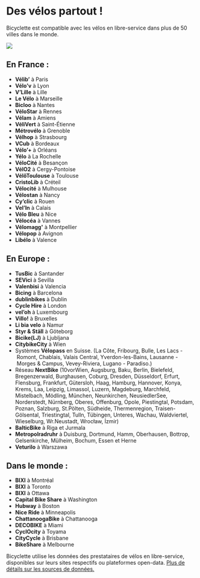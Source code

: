 # Des vélos partout&nbsp;!

Bicyclette est compatible avec les vélos en libre-service dans plus de 50 villes dans le monde.

![](images/screenshots/Europe@2x.png)

## En France :

* **Vélib’** à Paris
* **Vélo’v** à Lyon
* **V’Lille** à Lille
* **Le Vélo** à Marseille
* **Bicloo** à Nantes
* **VéloStar** à Rennes
* **Vélam** à Amiens
* **VéliVert** à Saint-Étienne
* **Métrovélo** à Grenoble
* **Vélhop** à Strasbourg
* **VCub** à Bordeaux
* **Vélo’+** à Orléans
* **Yélo** à La Rochelle
* **VéloCité** à Besançon
* **VélO2** à Cergy-Pontoise
* **VélôToulouse** à Toulouse
* **CristoLib** à Créteil
* **Vélocité** à Mulhouse
* **Vélostan** à Nancy
* **Cy’clic** à Rouen
* **Vel’In** à Calais
* **Vélo Bleu** à Nice
* **Vélocéa** à Vannes
* **Vélomagg'** à Montpellier
* **Vélopop** à Avignon
* **Libélo** à Valence

## En Europe :

* **TusBic** à Santander
* **SEVici** à Sevilla
* **Valenbisi** à Valencia
* **Bicing** à Barcelona
* **dublinbikes** à Dublin
* **Cycle Hire** à London
* **vel’oh** à Luxembourg
* **Villo!** à Bruxelles
* **Li bia velo** à Namur
* **Styr & Ställ** à Göteborg
* **Bicike(LJ)** à Ljubljana
* **CitybikeCity** à Wien
* Systèmes **Vélopass** en Suisse. (La&nbsp;Côte, Fribourg, Bulle, Les Lacs&nbsp;-&nbsp;Romont, Chablais, Valais Central, Yverdon-les-Bains, Lausanne&nbsp;-&nbsp;Morges & Campus, Vevey-Riviera, Lugano - Paradiso.)
* Réseau **NextBike** (10vorWien, Augsburg, Baku, Berlin, Bielefeld, Bregenzerwald, Burghausen, Coburg, Dresden,  Düsseldorf, Erfurt, Flensburg, Frankfurt, Gütersloh, Haag, Hamburg, Hannover, Konya, Krems, Laa, Leipzig, Limassol, Luzern, Magdeburg, Marchfeld, Mistelbach, Mödling, München, Neunkirchen, NeusiedlerSee, Norderstedt, Nürnberg, Oberes, Offenburg, Opole, Piestingtal, Potsdam, Poznan, Salzburg, St.Pölten, Südheide, Thermenregion, Traisen-Gölsental, Triestingtal, Tulln, Tübingen, Unteres, Wachau, Waldviertel, Wieselburg, Wr.Neustadt, Wrocław, İzmir)
* **BalticBike** à Riga et Jurmala
* **Metropolradruhr** à Duisburg, Dortmund, Hamm, Oberhausen, Bottrop, Gelsenkirche, Mülheim, Bochum, Essen et Herne
* **Veturilo** à Warszawa

## Dans le monde :

* **BIXI** à Montréal
* **BIXI** à Toronto
* **BIXI** à Ottawa
* **Capital Bike Share** à Washington
* **Hubway** à Boston
* **Nice Ride** à Minneapolis
* **ChattanoogaBike** à Chattanooga
* **DECOBIKE** à Miami
* **CyclOcity** à Toyama
* **CityCycle** à Brisbane
* **BikeShare** à Melbourne

Bicyclette utilise les données des prestataires de vélos en libre-service, disponibles sur leurs sites respectifs ou plateformes open-data. [Plus de détails sur les sources de données.](data.html)
